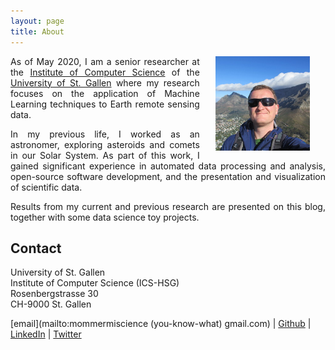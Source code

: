 ```yaml
---
layout: page
title: About
---
```


<p align="justify">
<img src="/images/moi.jpg" alt="C'est moi" class="img-circle"
align="right" hspace="25" height="30%" width="30%">
As of May 2020, I am a senior researcher at the
<a href="https://ics.unisg.ch/chair-aiml-borth">
Institute of Computer Science</a> of the
<a href="http://www.unisg.ch">University of St. Gallen</a> where my research 
focuses on the application of Machine Learning techniques to Earth remote
sensing data. </p>

<p align="justify">In my previous life, I worked as an astronomer,
exploring asteroids and comets in our Solar System. As part of this
work, I gained significant experience in automated data processing and
analysis, open-source software development, and the presentation and
visualization of scientific data.</p>

<p align="justify">Results from my current and previous research are
presented on this blog, together with some data science toy projects.</p>

<h2>Contact</h2>

<p>University of St. Gallen
<br>Institute of Computer Science (ICS-HSG)
<br>Rosenbergstrasse 30
<br>CH-9000 St. Gallen</p>

[email](mailto:mommermiscience (you-know-what) gmail.com) |
[Github](https://github.com/mommermi) |
[LinkedIn](https://www.linkedin.com/in/michael-mommert/) |
[Twitter](https://twitter.com/mommermi)
